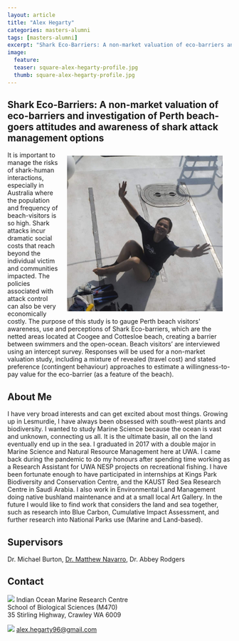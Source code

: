 ```yaml
---
layout: article
title: "Alex Hegarty"
categories: masters-alumni
tags: [masters-alumni]
excerpt: "Shark Eco-Barriers: A non-market valuation of eco-barriers and investigation of Perth beach-goers attitudes and awareness of shark attack management options (2022)"
image:
  feature: 
  teaser: square-alex-hegarty-profile.jpg
  thumb: square-alex-hegarty-profile.jpg
---
```

## Shark Eco-Barriers: A non-market valuation of eco-barriers and investigation of Perth beach-goers attitudes and awareness of shark attack management options
<img src='/images/square-alex-hegarty-profile.jpg' align='right' width="350" hspace="20" vspace="10">
It is important to manage the risks of shark-human interactions, especially in Australia where the population and frequency of beach-visitors is so high. Shark attacks incur dramatic social costs that reach beyond the individual victim and communities impacted. The policies associated with attack control can also be very economically costly. The purpose of this study is to gauge Perth beach visitors' awareness, use and perceptions of Shark Eco-barriers, which are the netted areas located at Coogee and Cottesloe beach, creating a barrier between swimmers and the open-ocean. Beach visitors’ are interviewed using an intercept survey. Responses will be used for a non-market valuation study, including a mixture of revealed (travel cost) and stated preference (contingent behaviour) approaches to estimate a willingness-to-pay value for the eco-barrier (as a feature of the beach). 

## About Me
I have very broad interests and can get excited about most things. Growing up in Lesmurdie, I have always been obsessed with south-west plants and biodiversity. I wanted to study Marine Science because the ocean is vast and unknown, connecting us all. It is the ultimate basin, all on the land eventually end up in the sea. I graduated in 2017 with a double major in Marine Science and Natural Resource Management here at UWA. I came back during the pandemic to do my honours after spending time working as a Research Assistant for UWA NESP projects on recreational fishing. I have been fortunate enough to have participated in internships at Kings Park Biodiversity and Conservation Centre, and the KAUST Red Sea Research Centre in Saudi Arabia. I also work in Environmental Land Management doing native bushland maintenance and at a small local Art Gallery. In the future I would like to find work that considers the land and sea together, such as research into Blue Carbon, Cumulative Impact Assessment, and further research into National Parks use (Marine and Land-based). 

## Supervisors
Dr. Michael Burton, [Dr. Matthew Navarro](https://marineecology.io//researchers/matthew-navarro/ "Matthew Navarro"), Dr. Abbey Rodgers

## Contact
<img src='/images/icons/building-regular.svg' width="15px"> Indian Ocean Marine Research Centre <br>
School of Biological Sciences (M470)<br>
35 Stirling Highway, Crawley WA 6009

<img src='/images/icons/envelope-regular.svg' width="15px"> <a href="mailto:alex.hegarty96@gmail.com">alex.hegarty96@gmail.com</a><br>
